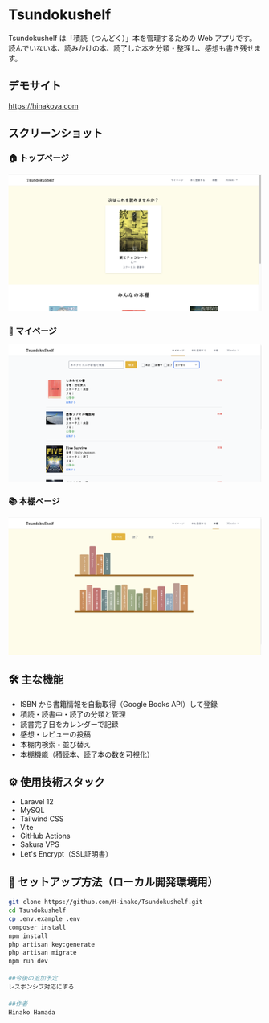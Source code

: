 # Tsundokushelf

Tsundokushelf は「積読（つんどく）」本を管理するための Web アプリです。  
読んでいない本、読みかけの本、読了した本を分類・整理し、感想も書き残せます。

## デモサイト
https://hinakoya.com

## スクリーンショット
### 🏠 トップページ
![トップページ](public/images/toppage.png)

### 👤 マイページ
![マイページ](public/images/dashboard.png)

### 📚 本棚ページ
![本棚](public/images/book-shelf.png)

## 🛠️ 主な機能
- ISBN から書籍情報を自動取得（Google Books API）して登録
- 積読・読書中・読了の分類と管理
- 読書完了日をカレンダーで記録
- 感想・レビューの投稿
- 本棚内検索・並び替え
- 本棚機能（積読本、読了本の数を可視化）


## ⚙️ 使用技術スタック
- Laravel 12
- MySQL
- Tailwind CSS
- Vite
- GitHub Actions
- Sakura VPS
- Let's Encrypt（SSL証明書）

## 🚀 セットアップ方法（ローカル開発環境用）

```bash
git clone https://github.com/H-inako/Tsundokushelf.git
cd Tsundokushelf
cp .env.example .env
composer install
npm install
php artisan key:generate
php artisan migrate
npm run dev

##今後の追加予定
レスポンシブ対応にする

##作者
Hinako Hamada
